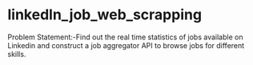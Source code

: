 # linkedln_job_web_scrapping
Problem Statement:-Find out the real time statistics of jobs available on Linkedin and construct a job aggregator API to browse jobs for different skills.
